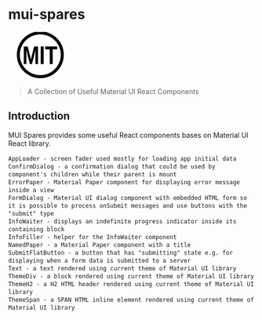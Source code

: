 # mui-spares


[![MIT][mit-image]][mit-url]

> A Collection of Useful Material UI React Components 


[mit-image]: https://github.com/stanurkov/observed-object/blob/master/mit.svg
[mit-url]: https://github.com/stanurkov/mui-spares/blob/master/LICENSE

## Introduction

MUI Spares provides some useful React components bases on Material UI React library.

    AppLoader - screen fader used mostly for loading app initial data
    ConfirmDialog - a confirmation dialog that could be used by component's children while their parent is mount
    ErrorPaper - Material Paper component for displaying error message inside a view
    FormDialog - Material UI dialog component with embedded HTML form so it is possible to process onSubmit messages and use buttons with the "submit" type
    InfoWaiter - displays an indefinite progress indicator inside its containing block
    InfoFiller - helper for the InfoWaiter component 
    NamedPaper - a Material Paper component with a title 
    SubmitFlatButton - a button that has "submitting" state e.g. for displaying when a form data is submitted to a server
    Text - a text rendered using current theme of Material UI library
    ThemeDiv - a block rendered using current theme of Material UI library
    ThemeH2 - a H2 HTML header rendered using current theme of Material UI library
    ThemeSpan - a SPAN HTML inline element rendered using current theme of Material UI library

